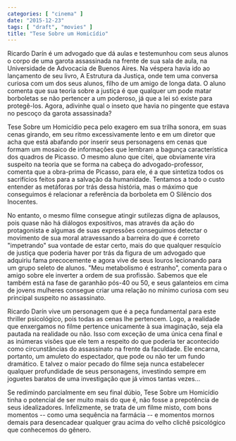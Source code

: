```yaml
---
categories: [ "cinema" ]
date: "2015-12-23"
tags: [ "draft", "movies" ]
title: "Tese Sobre um Homicídio"
---
```

Ricardo Darín é um advogado que dá aulas e testemunhou com seus
alunos o corpo de uma garota assassinada na frente de sua sala de aula,
na Universidade de Advocacia de Buenos Aires. Na véspera havia ido ao
lançamento de seu livro, A Estrutura da Justiça, onde tem uma conversa
curiosa com um dos seus alunos, filho de um amigo de longa data. O aluno
comenta que sua teoria sobre a justiça é que qualquer um pode matar
borboletas se não pertencer a um poderoso, já que a lei só existe
para protegê-los. Agora, adivinhe qual o inseto que havia no pingente
que estava no pescoço da garota assassinada?

Tese Sobre um Homicídio peca pelo exagero em sua trilha sonora, em suas
cenas girando, em seu ritmo excessivamente lento e em um diretor que
acha que está abafando por inserir seus personagens em cenas que formam
um mosaico de informações que lembram a bagunça característica dos
quadros de Picasso. O mesmo aluno que citei, que obviamente vira suspeito
na teoria que se forma na cabeça do advogado-professor, comenta que a
obra-prima de Picasso, para ele, é a que sintetiza todos os sacrifícios
feitos para a salvação da humanidade. Tentamos a todo o custo entender
as metáforas por trás dessa história, mas o máximo que conseguimos
é relacionar a referência da borboleta em O Silêncio dos Inocentes.

No entanto, o mesmo filme consegue atingir sutilezas digna de aplausos,
pois quase não há diálogos expositivos, mas através da ação
do protagonista e algumas de suas expressões conseguimos detectar
o movimento de sua moral atravessando a barreira do que é correto
"impetrando" sua vontade de estar certo, mais do que qualquer resquício
de justiça que poderia haver por trás da figura de um advogado que
adquiriu fama precocemente e agora vive de seus louros lecionando para
um grupo seleto de alunos. "Meu metabolismo é estranho", comenta para
o amigo sobre ele inverter a ordem de sua profissão. Sabemos que ele
também está na fase de garanhão pós-40 ou 50, e seus galanteios em
cima de jovens mulheres consegue criar uma relação no mínimo curiosa
com seu principal suspeito no assassinato.

Ricardo Darín vive um personagem que é a peça fundamental para
este thriller psicológico, pois todas as cenas lhe pertencem. Logo, a
realidade que enxergamos no filme pertence unicamente à sua imaginação,
seja ela pautada na realidade ou não. Isso com exceção de uma
única cena final e as inúmeras visões que ele tem a respeito do que
poderia ter acontecido como circunstâncias do assassinato na frente da
faculdade. Ele encarna, portanto, um amuleto do espectador, que pode ou
não ter um fundo dramático. E talvez o maior pecado do filme seja nunca
estabelecer qualquer profundidade de seus personagens, investindo sempre
em joguetes baratos de uma investigação que já vimos tantas vezes...

Se redimindo parcialmente em seu final dúbio, Tese Sobre um Homicídio
tinha o potencial de ser muito mais do que é, não fosse a prepotência
de seus idealizadores. Infelizmente, se trata de um filme misto, com bons
momentos -- como uma sequência na farmácia -- e momentos mornos demais
para desencadear qualquer grau acima do velho clichê psicológico que
conhecemos do gênero.
